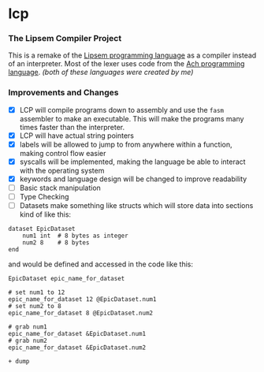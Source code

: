 # lcp
### The Lipsem Compiler Project

This is a remake of the [Lipsem programming language](https://github.com/Mespyr/lipsem) as a compiler instead of an interpreter.
Most of the lexer uses code from the [Ach programming language](https://github.com/Mespyr/ach).
*(both of these languages were created by me)*

### Improvements and Changes

- [x] LCP will compile programs down to assembly and use the `fasm` assembler to make an executable. This will make the programs many times faster than the interpreter.
- [x] LCP will have actual string pointers
- [x] labels will be allowed to jump to from anywhere within a function, making control flow easier
- [x] syscalls will be implemented, making the language be able to interact with the operating system
- [x] keywords and language design will be changed to improve readability
- [ ] Basic stack manipulation
- [ ] Type Checking
- [ ] Datasets
make something like structs which will store data into sections kind of like this:
```
dataset EpicDataset
	num1 int  # 8 bytes as integer
	num2 8    # 8 bytes
end
```

and would be defined and accessed in the code like this:
```
EpicDataset epic_name_for_dataset

# set num1 to 12
epic_name_for_dataset 12 @EpicDataset.num1
# set num2 to 8
epic_name_for_dataset 8 @EpicDataset.num2

# grab num1
epic_name_for_dataset &EpicDataset.num1
# grab num2
epic_name_for_dataset &EpicDataset.num2

+ dump
```
